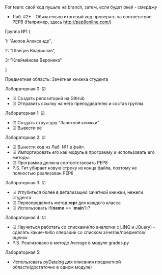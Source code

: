 For team: свой код пушьте на branch, затем, если будет окей - смерджу
  * Лаб. #2+ - Обязательно итоговый код проверять на соответствие PEP8 (Например, здесь http://pep8online.com/)

Группа №1 {

1: "Аюпов Александр",

2: "Швецов Владислав",

3: "Клеймёнова Вероника"

}

Предметная область: Зачётная книжка студента

Лабораторная 0: ☑
 * ☑ Создать репозиторий на GitHub 
 * ☑ Отправить ссылку на него преподавателю и состав группы 

Лабораторная 1: ☑
 * ☑ Создать структуру "Зачетной книжки"
 * ☑ Вывести её                                              

Лабораторная 2: ☑
 * ☑ Вынести код из Лаб. №1 в файл. 
 * ☑ Импортировать его как модуль в программу и использовать его методы.
 * ☑ Программа должна соответствовать PEP8
 * P.S. Гит убирает новую строку из конца файла, поэтому не полностью реализован PEP8

Лабораторная 3: ☑
 * ☑ Углубиться более в детализацию зачетной книжки, нежели студента
 * ☑ Переопределить метод __repr__ для каждого класса
 * ☑ Использовать if(__name__ == '__main__'):?
 
 Лабораторная 4: ☑
 * ☑ Научиться работать со списками(по аналогии с LINQ и JQuery) - сделать какие-либо операции со списком зачеток/предметов/оценок
 * P.S. Реализовано в методе Average в модуле grades.py

 Лабораторная 5:
 * Использовать pyDatalog для описания предметной области(достаточно в одном модуле)
